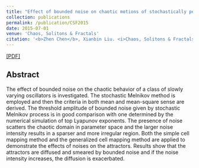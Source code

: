 ```yaml
---
title: "Effect of bounded noise on chaotic motions of stochastically perturbed slowly varying oscillator"
collection: publications
permalink: /publication/CSF2015
date: 2015-07-01
venue: 'Chaos, Solitons & Fractals'
citation: '<b>Zhen Chen</b>, Xianbin Liu. <i>Chaos, Solitons & Fractals</i> <b>2015</b>.'
---
```



[[PDF]](http://MAGICzhen.github.io/files/CSF2015.pdf)

## Abstract
The effect of bounded noise on the chaotic behavior of a class of slowly varying oscillators is investigated. The stochastic Melnikov method is employed and then the criteria in both mean and mean-square sense are derived. The threshold amplitude of bounded noise given by stochastic Melnikov process is in good comparison with one determined by the numerical simulation of top Lyapunov exponents. The presence of noise scatters the chaotic domain in parameter space and the larger noise intensity results in a sparser and more irregular region. Both the simple cell mapping method and the generalized cell mapping method are applied to demonstrate the effects of noises on the attractors. Results show that the attractors are diffused and smeared by bounded noise and if the noise intensity increases, the diffusion is exacerbated.


